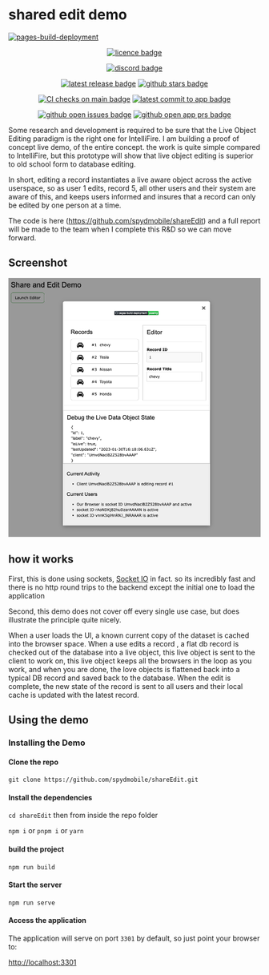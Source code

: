 # shared edit demo

[![pages-build-deployment](https://github.com/spydmobile/shareEdit/actions/workflows/pages/pages-build-deployment/badge.svg)](https://github.com/spydmobile/shareEdit/actions/workflows/pages/pages-build-deployment)

<div align="center">

[![licence badge]][licence link]

[![discord badge]][discord link]

[![latest release badge]][latest release link] [![github stars badge]][github stars link]

[![CI checks on main badge]][CI checks on main link] [![latest commit to app badge]][latest commit to app link]

[![github open issues badge]][github open issues link] [![github open app prs badge]][github open prs link]

[CI checks on main badge]: https://flat.badgen.net/github/status/spydmobile/shareEdit/main?label=CI%20status%20on%20main&cache=900&icon=github
[CI checks on main link]: https://github.com/spydmobile/shareEdit/actions/workflows/test-invoke-conda.yml

[licence badge]: https://flat.badgen.net/github/license/spydmobile/shareEdit
[licence link]: https://github.com/spydmobile/shareEdit/blob/main/LICENSE?icon=github

[discord badge]: https://flat.badgen.net/discord/members/nBuUfHuDtV?icon=discord
[discord link]: https://discord.gg/nBuUfHuDtV

[latest release badge]: https://flat.badgen.net/github/release/spydmobile/shareEdit?icon=github
[latest release link]: https://github.com/spydmobile/shareEdit/releases

[github stars badge]: https://flat.badgen.net/github/stars/spydmobile/shareEdit?icon=github
[github stars link]: https://github.com/spydmobile/shareEdit/stargazers

[github open issues badge]: https://flat.badgen.net/github/open-issues/spydmobile/shareEdit?icon=github
[github open issues link]: https://github.com/spydmobile/shareEdit/issues?q=is%3Aopen+is%3Aissue

[github open app prs badge]: https://flat.badgen.net/github/open-prs/spydmobile/shareEdit?icon=github&label=Open%20App%20PRs

[github open prs link]: https://github.com/spydmobile/shareEdit/pulls?q=is%3Apr+is%3Aopen
  
[latest commit to app badge]: https://flat.badgen.net/github/last-commit/spydmobile/shareEdit/main?icon=github&color=yellow&label=last%20App%20commit&cache=900

[latest commit to app link]: https://github.com/spydmobile/shareEdit/commits/main
  
</div>

Some research and development is required to be sure that the Live Object Editing paradigm is the right one for IntelliFire. I am building a proof of concept live demo, of the entire concept. the work is quite simple compared to IntelliFire, but this prototype will show that live object editing is superior to old school form to database editing.

In short, editing a record instantiates a live aware object across the active userspace, so as user 1 edits, record 5, all other users and their system are aware of this, and keeps users informed and insures that a record can only be edited by one person at a time.

The code is here (<https://github.com/spydmobile/shareEdit>) and a full report will be made to the team when I complete this R&D so we can move forward.

## Screenshot

![app screenshot](public/images/app_screenshot.png)

## how it works

First, this is done using sockets, [Socket IO](https://socket.io/) in fact. so its incredibly fast and there is no http round trips to the backend except the initial one to load the application

Second, this demo does not cover off every single use case, but does illustrate the principle quite nicely.

When a user loads the UI, a known current copy of the dataset is cached into the browser space. When a use edits a record , a flat db record is  checked out of the database into a live object, this live object is sent to the client to work on, this live object keeps all the browsers in the loop as you work, and when you are done, the love objects is flattened back into a typical DB record and saved back to the database. When the edit is complete, the new state of the record is sent to all users and their local cache is updated with the latest record.

## Using the demo

### Installing the Demo

#### Clone the repo

```shell
git clone https://github.com/spydmobile/shareEdit.git
```

#### Install the dependencies

```cd shareEdit``` then from inside the repo folder

```npm i``` or ```pnpm i``` or ```yarn```

#### build the project

```shell
npm run build
```

#### Start the server

```shell
npm run serve
```

#### Access the application

The application will serve on port ```3301``` by default, so just point your browser to:

[http://localhost:3301](http://localhost:3301)
